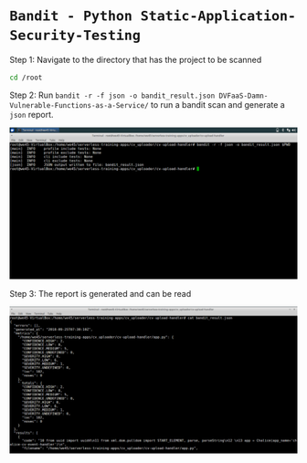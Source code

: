 # **`Bandit - Python Static-Application-Security-Testing`**


Step 1: Navigate to the directory that has the project to be scanned

```bash
cd /root
```

Step 2: Run `bandit -r -f json -o bandit_result.json DVFaaS-Damn-Vulnerable-Functions-as-a-Service/` to run a bandit scan and generate a `json` report.

![](img/bandit-2.png)


Step 3: The report is generated and can be read

![](img/bandit-3.png)

